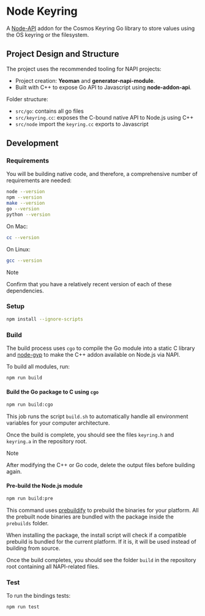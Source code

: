 # Node Keyring

A [Node-API](https://nodejs.org/api/n-api.html) addon for the Cosmos
Keyring Go library to store values using the OS keyring or the filesystem.

## Project Design and Structure

The project uses the recommended tooling for NAPI projects:

- Project creation: **Yeoman** and **generator-napi-module**.
- Built with C++ to expose Go API to Javascript using **node-addon-api**.

Folder structure:

- `src/go`: contains all go files
- `src/keyring.cc`: exposes the C-bound native API to Node.js using C++
- `src/node` import the `keyring.cc` exports to Javascript

## Development

### Requirements

You will be building native code, and therefore, a comprehensive number of
requirements are needed:

```bash
node --version
npm --version
make --version
go --version
python --version
```

On Mac:

```bash
cc --version
```

On Linux:

```bash
gcc --version
```

> [!NOTE]
> Confirm that you have a relatively recent version of each of these dependencies.

### Setup

```bash
npm install --ignore-scripts
```

### Build

The build process uses `cgo` to compile the Go module into a static C library
and [node-gyp](https://nodejs.org/api/addons.html) to make the C++ addon
available on Node.js via NAPI.

To build all modules, run:

```bash
npm run build
```

#### Build the Go package to C using `cgo`

```bash
npm run build:cgo
```

This job runs the script `build.sh` to automatically handle all environment
variables for your computer architecture.

Once the build is complete, you should see the files `keyring.h` and `keyring.a`
in the repository root.

> [!NOTE]
> After modifying the C++ or Go code, delete the output files before building again.

#### Pre-build the Node.js module

```bash
npm run build:pre
```

This command uses [prebuildify](https://github.com/prebuild/prebuildify) to
prebuild the binaries for your platform. All the prebuilt node binaries are
bundled with the package inside the `prebuilds` folder.

When installing the package, the install script will check if a compatible
prebuild is bundled for the current platform. If it is, it will be used instead
of building from source.

Once the build completes, you should see the folder `build` in the repository
root containing all NAPI-related files.

### Test

To run the bindings tests:

```bash
npm run test
```
